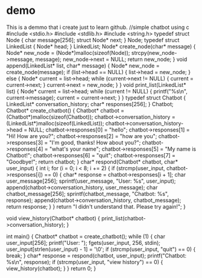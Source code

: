 # demo
This is a demmo that i create just to learn github.
//simple chatbot using c
#include <stdio.h>
#include <stdlib.h>
#include <string.h>
typedef struct Node {
    char message[256];
    struct Node* next;
} Node;
typedef struct LinkedList {
    Node* head;
} LinkedList;
Node* create_node(char* message) {
    Node* new_node = (Node*)malloc(sizeof(Node));
    strcpy(new_node->message, message);
    new_node->next = NULL;
    return new_node;
}
void append(LinkedList* list, char* message) {
    Node* new_node = create_node(message);
    if (list->head == NULL) {
        list->head = new_node;
    } else {
        Node* current = list->head;
        while (current->next != NULL) {
            current = current->next;
        }
        current->next = new_node;
    }
}
void print_list(LinkedList* list) {
    Node* current = list->head;
    while (current != NULL) {
        printf("%s\n", current->message);
        current = current->next;
    }
}
typedef struct Chatbot {
    LinkedList* conversation_history;
    char* responses[256];
} Chatbot;
Chatbot* create_chatbot() {
    Chatbot* chatbot = (Chatbot*)malloc(sizeof(Chatbot));
    chatbot->conversation_history = (LinkedList*)malloc(sizeof(LinkedList));
    chatbot->conversation_history->head = NULL;
    chatbot->responses[0] = "hello";
    chatbot->responses[1] = "Hi! How are you?";
    chatbot->responses[2] = "how are you";
    chatbot->responses[3] = "I'm good, thanks! How about you?";
    chatbot->responses[4] = "what's your name";
    chatbot->responses[5] = "My name is Chatbot!";
    chatbot->responses[6] = "quit";
    chatbot->responses[7] = "Goodbye!";
    return chatbot;
}
char* respond(Chatbot* chatbot, char* user_input) {
    int i;
    for (i = 0; i < 8; i += 2) {
        if (strcmp(user_input, chatbot->responses[i]) == 0) {
            char* response = chatbot->responses[i + 1];
            char user_message[256];
            sprintf(user_message, "User: %s", user_input);
            append(chatbot->conversation_history, user_message);
            char chatbot_message[256];
            sprintf(chatbot_message, "Chatbot: %s", response);
            append(chatbot->conversation_history, chatbot_message);
            return response;
        }
    }
    return "I didn't understand that. Please try again!";
}


void view_history(Chatbot* chatbot) {
    print_list(chatbot->conversation_history);
}


int main() {
    Chatbot* chatbot = create_chatbot();
    while (1) {
        char user_input[256];
        printf("User: ");
        fgets(user_input, 256, stdin);
        user_input[strlen(user_input) - 1] = '\0';
        if (strcmp(user_input, "quit") == 0) {
            break;
        }
        char* response = respond(chatbot, user_input);
        printf("Chatbot: %s\n", response);
        if (strcmp(user_input, "view history") == 0) {
            view_history(chatbot);
        }
    }
    return 0;
}
